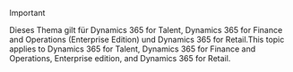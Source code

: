 > [!IMPORTANT]
> <span data-ttu-id="0be40-101">Dieses Thema gilt für Dynamics 365 for Talent, Dynamics 365 for Finance and Operations (Enterprise Edition) und Dynamics 365 for Retail.</span><span class="sxs-lookup"><span data-stu-id="0be40-101">This topic applies to Dynamics 365 for Talent, Dynamics 365 for Finance and Operations, Enterprise edition, and Dynamics 365 for Retail.</span></span> 
